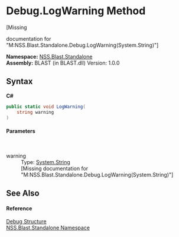 # Debug.LogWarning Method 
 

\[Missing <summary> documentation for "M:NSS.Blast.Standalone.Debug.LogWarning(System.String)"\]

**Namespace:**&nbsp;<a href="N_NSS_Blast_Standalone">NSS.Blast.Standalone</a><br />**Assembly:**&nbsp;BLAST (in BLAST.dll) Version: 1.0.0

## Syntax

**C#**<br />
``` C#
public static void LogWarning(
	string warning
)
```


#### Parameters
&nbsp;<dl><dt>warning</dt><dd>Type: <a href="https://docs.microsoft.com/dotnet/api/system.string" target="_blank" rel="noopener noreferrer">System.String</a><br />\[Missing <param name="warning"/> documentation for "M:NSS.Blast.Standalone.Debug.LogWarning(System.String)"\]</dd></dl>

## See Also


#### Reference
<a href="T_NSS_Blast_Standalone_Debug">Debug Structure</a><br /><a href="N_NSS_Blast_Standalone">NSS.Blast.Standalone Namespace</a><br />